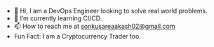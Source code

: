 - 👋 Hi, I am a DevOps Engineer looking to solve real world problems.
- 🌱 I’m currently learning CI/CD.
- 📫 How to reach me at sonkusareaakash02@gmail.com
- Fun Fact: I am a Cryptocurrency Trader too.

<!---
sudo-cloud/sudo-cloud is a ✨ special ✨ repository because its `README.md` (this file) appears on your GitHub profile.
You can click the Preview link to take a look at your changes.
--->
